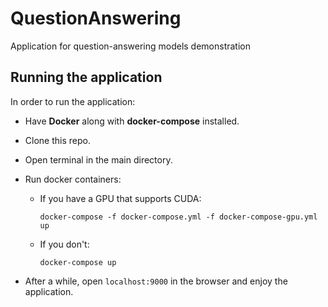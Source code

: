 # QuestionAnswering
Application for question-answering models demonstration

## Running the application
In order to run the application:
- Have **Docker** along with **docker-compose** installed.
- Clone this repo.
- Open terminal in the main directory.
- Run docker containers:
  - If you have a GPU that supports CUDA: 
  
    ``docker-compose -f docker-compose.yml -f docker-compose-gpu.yml up``
  - If you don't:

    ``docker-compose up``

- After a while, open `localhost:9000` in the browser and enjoy the application.
